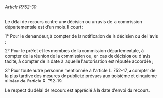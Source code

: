 ###### Article R752-30

Le délai de recours contre une décision ou un avis de la commission départementale est d'un mois. Il court :

1° Pour le demandeur, à compter de la notification de la décision ou de l'avis ;

2° Pour le préfet et les membres de la commission départementale, à compter de la réunion de la commission ou, en cas de décision ou d'avis tacite, à compter de la date à laquelle l'autorisation est réputée accordée ;

3° Pour toute autre personne mentionnée à l'article L. 752-17, à compter de la plus tardive des mesures de publicité prévues aux troisième et cinquième alinéas de l'article R. 752-19.

Le respect du délai de recours est apprécié à la date d'envoi du recours.


